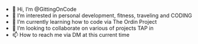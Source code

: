 - 👋 Hi, I’m @GittingOnCode
- 👀 I’m interested in personal development, fitness, traveling and CODING
- 🌱 I’m currently learning how to code via The Ordin Project
- 💞️ I’m looking to collaborate on various of projects TAP in
- 📫 How to reach me via DM at this current time

<!---
GittingOnCode/GittingOnCode is a ✨ special ✨ repository because its `README.md` (this file) appears on your GitHub profile.
You can click the Preview link to take a look at your changes.
--->
